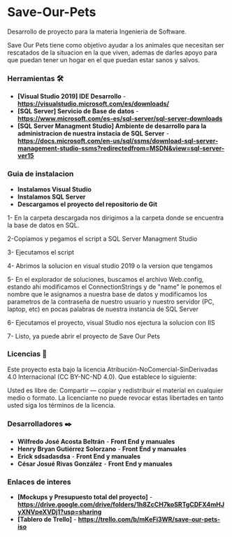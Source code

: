 # Save-Our-Pets

Desarrollo de proyecto para la materia Ingenieria de Software.

Save Our Pets tiene como objetivo ayudar a los animales que necesitan ser rescatados de la situacion en la que viven, ademas de darles apoyo para que puedan tener un hogar en el que puedan estar sanos y salvos.

### Herramientas 🛠️

- **[Visual Studio 2019] IDE Desarrollo** - **https://visualstudio.microsoft.com/es/downloads/**
- **[SQL Server] Servicio de Base de datos** - **https://www.microsoft.com/es-es/sql-server/sql-server-downloads**
- **[SQL Server Managment Studio] Ambiente de desarrollo para la administracion de nuestra instacia de SQL Server** - **https://docs.microsoft.com/en-us/sql/ssms/download-sql-server-management-studio-ssms?redirectedfrom=MSDN&view=sql-server-ver15**

### Guia de instalacion

- **Instalamos Visual Studio**
- **Instalamos SQL Server**
- **Descargamos el proyecto del repositorio de Git**

1- En la carpeta descargada nos dirigimos a la carpeta donde se encuentra la base de datos en SQL.

2-Copiamos y pegamos el script a SQL Server Managment Studio

3- Ejecutamos el script

4- Abrimos la solucion en visual studio 2019 o la version que tengamos

5- En el explorador de soluciones, buscamos el archivo Web.config, estando ahi modificamos el ConnectionStrings y de "name" le ponemos el nombre que le asignamos a nuestra base de datos y modificamos los parametros de la contraseña de nuestro usuario y nuestro servidor (PC, laptop, etc) en pocas palabras de nuestra instancia de SQL Server

6- Ejecutamos el proyecto, visual Studio nos ejectura la solucion con IIS

7- Listo, ya puede abrir el proyecto de Save Our Pets


### Licencias 📄

Este proyecto esta bajo la licencia Atribución-NoComercial-SinDerivadas 4.0 Internacional (CC BY-NC-ND 4.0). Que establece lo siguiente:

Usted es libre de: Compartir — copiar y redistribuir el material en cualquier medio o formato. La licenciante no puede revocar estas libertades en tanto usted siga los términos de la licencia.

### Desarrolladores ✒️

- **Wilfredo José Acosta Beltrán** - **Front End y manuales**
- **Henry Bryan Gutiérrez Solorzano** - **Front End y manuales**
- **Erick sdsadasdsa** - **Front End y manuales**
- **César Josué Rivas González** - **Front End y manuales**

### Enlaces de interes

- **[Mockups y Presupuesto total del proyecto]** - **https://drive.google.com/drive/folders/1h8ZcCH7koSRTgCDFX4mHJyXNVpeXVDj1?usp=sharing**
- **[Tablero de Trello]** - **https://trello.com/b/mKeFi3WR/save-our-pets-iso**

